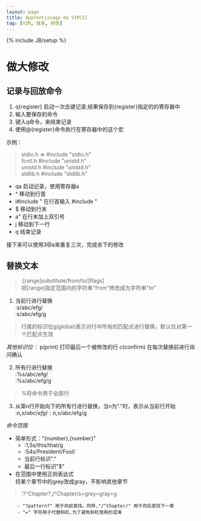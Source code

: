 ```yaml
---
layout: page
title: Apprentissage de VIM[5]
tag: [VIM, 效率, 修改]
---
```

{% include JB/setup %}

# 做大修改

## 记录与回放命令
1. q{register} 启动一次击键记录,结果保存到{register}指定的的寄存器中
2. 输入要保存的命令
3. 键入q命令，来结束记录
4. 使用@{register}命令执行在寄存器中的这个宏

示例：  

>   stdio.h         =>        #include "stdio.h"  
    fcntl.h                   #include "unistd.h"  
    unistd.h                  #include "unistd.h"  
    stdlib.h                  #include "stdlib.h"    

-  qa                 启动记录，使用寄存器a  
-  ^                  移动到行首  
-  i#include "<Esc>   在行首输入 #include "  
-  $                  移动到行末  
-  a"<Esc>            在行末加上双引号  
-  j                  移动到下一行  
-  q                  结束记录  

接下来可以使用3@a来重复三次，完成余下的修改  

## 替换文本
> :[range]substitute/from/to/[flags]  
把[range]指定范围内的字符串"from"修改成为字符串"to"

1. 当前行进行替换  
:s/abc/efg/  
:s/abc/efg/g  
> 行尾的标识位g(global)表示对行中所有的匹配点进行替换，默认仅对第一个匹配点生效  

*其他标识位：*
p(print) 打印最后一个被修改的行
c(confirm) 在每次替换前进行询问确认

2. 所有行进行替换  
:%s/abc/efg/  
:%s/abc/efg/g  
> %将命令用于全部行

3. 从第n行开始向下的所有行进行替换，当n为"."时，表示从当前行开始  
:n,$s/abc/efg/  
:n,$s/abc/efg/g  

*命令范围*

- 简单形式："{number},{number}"  
    - :1,5s/this/that/g
    - :54s/President/Fool/
    - 当前行标识"."
    - 最后一行标识"$"
- 在范围中使用正则表达式  
将某个章节中的grey改成gray，不影响其他章节
> :?^Chapter?,/^Chapter/s=grey=gray=g   

        - "?pattern?" 用于向前查找。同样,"/^Chapter/" 用于向后查找下一章
        - "=" 字符用于代替斜杠,为了避免斜杠使用的混淆
